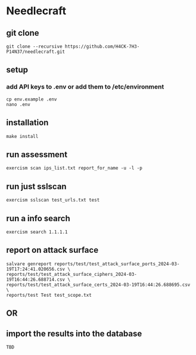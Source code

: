 # Needlecraft 
## git clone
```
git clone --recursive https://github.com/H4CK-7H3-P14N37/needlecraft.git
```
## setup
### add API keys to .env or add them to /etc/environment
```
cp env.example .env
nano .env
```

## installation
```
make install
```

## run assessment
```
exercism scan ips_list.txt report_for_name -u -l -p
```

## run just sslscan
```
exercism sslscan test_urls.txt test
```

## run a info search
```
exercism search 1.1.1.1
```

## report on attack surface
```
salvare genreport reports/test/test_attack_surface_ports_2024-03-19T17:24:41.020656.csv \
reports/test/test_attack_surface_ciphers_2024-03-19T16:44:26.688714.csv \
reports/test/test_attack_surface_certs_2024-03-19T16:44:26.688695.csv \
reports/test Test test_scope.txt
```

## OR

## import the results into the database
```
TBD
```

